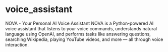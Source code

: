 # voice_assistant
NOVA - Your Personal AI Voice Assistant NOVA is a Python-powered AI voice assistant that listens to your voice commands, understands natural language using OpenAI, and performs tasks like answering questions, searching Wikipedia, playing YouTube videos, and more — all through voice interaction.
